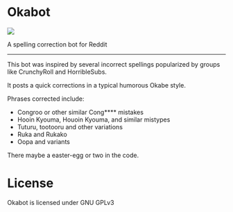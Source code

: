 # Okabot
![](https://raw.githubusercontent.com/Zorpos/Okabot/master/okabot.png)

A spelling correction bot for Reddit
<hr>

This bot was inspired by several incorrect spellings popularized by groups like CrunchyRoll and HorribleSubs. 

It posts a quick corrections in a typical humorous Okabe style.

Phrases corrected include:

- Congroo or other similar Cong**** mistakes
- Hooin Kyouma, Houoin Kyouma, and similar mistypes
- Tuturu, tootooru and other variations
- Ruka and Rukako
- Oopa and variants

There maybe a easter-egg or two in the code.


License
======
Okabot is licensed under GNU GPLv3
